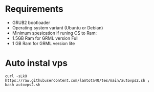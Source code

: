 # Requirements
- GRUB2 bootloader
- Operating system variant (Ubuntu or Debian)
- Minimum spesication if runing OS to Ram:
 - 1.5GB Ram for GRML version Full
 - 1 GB Ram for GRML version lite
# Auto instal vps

```console  
curl -sLkO https://raw.githubusercontent.com/lamtota40/tes/main/autovps2.sh ; bash autovps2.sh
 ```
